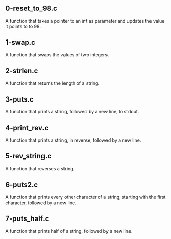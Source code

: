 ## 0-reset_to_98.c 
A function that takes a pointer to an int as parameter and updates the value it points to to 98.
## 1-swap.c
A function that swaps the values of two integers.
## 2-strlen.c
A function that returns the length of a string.
## 3-puts.c
A function that prints a string, followed by a new line, to stdout.
## 4-print_rev.c
A function that prints a string, in reverse, followed by a new line.
## 5-rev_string.c
A function that reverses a string.
## 6-puts2.c
A function that prints every other character of a string, starting with the first character, followed by a new line.
## 7-puts_half.c
A function that prints half of a string, followed by a new line.
